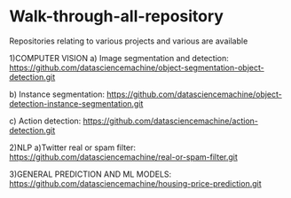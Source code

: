 # Walk-through-all-repository
Repositories relating to various projects and various are available 

1)COMPUTER VISION
a) Image segmentation and detection: https://github.com/datasciencemachine/object-segmentation-object-detection.git

b) Instance segmentation: https://github.com/datasciencemachine/object-detection-instance-segmentation.git 

c) Action detection: https://github.com/datasciencemachine/action-detection.git


2)NLP
a)Twitter real or spam filter: https://github.com/datasciencemachine/real-or-spam-filter.git 

3)GENERAL PREDICTION AND ML MODELS:
https://github.com/datasciencemachine/housing-price-prediction.git 
